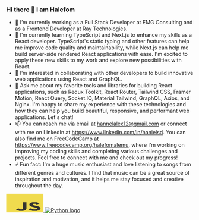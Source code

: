 ### Hi there 👋 I am Halefom

- 🔭 I’m currently working as a Full Stack Developer at EMG Consulting and as a Frontend Developer at Ray Technologies.
- 🌱 I’m currently learning TypeScript and Next.js to enhance my skills as a React developer. TypeScript's static typing and other features can help me improve code quality and maintainability, while Next.js can help me build server-side rendered React applications with ease. I'm excited to apply these new skills to my work and explore new possibilities with React.
- 👯 I’m interested in collaborating with other developers to build innovative web applications using React and GraphQL.
- 💬 Ask me about my favorite tools and libraries for building React applications, such as Redux Toolkit, React Router, Tailwind CSS, Framer Motion, React Query, Socket.IO, Material Tailwind, GraphQL, Axios, and Nginx. I'm happy to share my experience with these technologies and how they can help you build beautiful, responsive, and performant web applications. Let's chat!
- 📫 You can reach me via email at hannelalex12@gmail.com or connect with me on LinkedIn at https://www.linkedin.com/in/hanielsd. You can also find me on FreeCodeCamp at https://www.freecodecamp.org/halefomalemu, where I'm working on improving my coding skills and completing various challenges and projects. Feel free to connect with me and check out my progress!
- ⚡ Fun fact: I'm a huge music enthusiast and love listening to songs from different genres and cultures. I find that music can be a great source of inspiration and motivation, and it helps me stay focused and creative throughout the day.


<a href="https://developer.mozilla.org/en-US/docs/Web/JavaScript">
  <img src="https://github.com/voodootikigod/logo.js/blob/master/js.jpg" alt="JS logo" width="100" height="50">
</a>
<a href="https://developer.mozilla.org/en-US/docs/Web/JavaScript">
  <img src="https://abrudz.github.io/logos/Python.svg" alt="Python logo" width="100" height="100">
</a>

